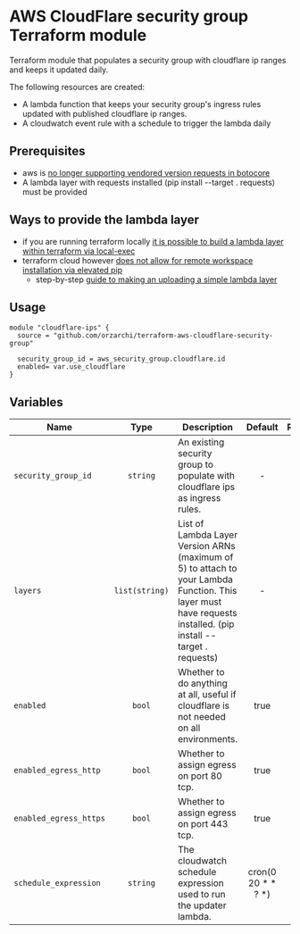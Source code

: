 AWS CloudFlare security group Terraform module
==============================================

Terraform module that populates a security group with cloudflare ip ranges and keeps it updated daily.

The following resources are created:

* A lambda function that keeps your security group's ingress rules updated with published cloudflare ip ranges.
* A cloudwatch event rule with a schedule to trigger the lambda daily

Prerequisites
-----
* aws is [no longer supporting vendored version requests in botocore](https://aws.amazon.com/blogs/developer/removing-the-vendored-version-of-requests-from-botocore/)
* A lambda layer with requests installed (pip install --target . requests) must be provided

Ways to provide the lambda layer
-----
* if you are running terraform locally [it is possible to build a lambda layer within terraform via local-exec](https://medium.com/craftsmenltd/automate-python-libraries-deployment-at-aws-lambda-layer-from-pipfile-with-terraform-d28de0eb765f)
* terraform cloud however [does not allow for remote workspace installation via elevated pip](https://www.terraform.io/docs/cloud/run/install-software.html#installing-additional-tools)
  * step-by-step [guide to making an uploading a simple lambda layer](https://medium.com/the-cloud-architect/getting-started-with-aws-lambda-layers-for-python-6e10b1f9a5d)

Usage
-----

```hcl
module "cloudflare-ips" {
  source = "github.com/orzarchi/terraform-aws-cloudflare-security-group"

  security_group_id = aws_security_group.cloudflare.id
  enabled= var.use_cloudflare
}
```

Variables
--------
| Name | Type | Description | Default | Required |
|-----|:-----:|-----|:-----:|:-----:|
| `security_group_id` | `string` | An existing security group to populate with cloudflare ips as ingress rules. | - | Yes |
| `layers` | `list(string)` | List of Lambda Layer Version ARNs (maximum of 5) to attach to your Lambda Function. This layer must have requests installed. (pip install --target . requests) | - | Yes |
| `enabled` | `bool` | Whether to do anything at all, useful if cloudflare is not needed on all environments. | true | No |
| `enabled_egress_http` | `bool` | Whether to assign egress on port 80 tcp. | true | No |
| `enabled_egress_https` | `bool` | Whether to assign egress on port 443 tcp. | true | No |
| `schedule_expression` | `string` | The cloudwatch schedule expression used to run the updater lambda.  | cron(0 20 * * ? *) | No |
